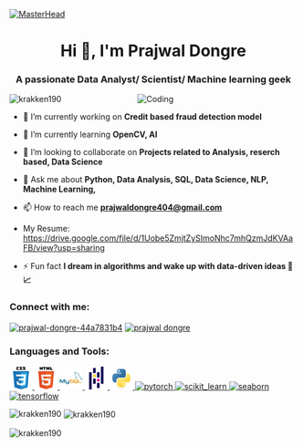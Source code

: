 [![MasterHead](https://media.licdn.com/dms/image/C4D12AQESj72-s5gEKg/article-cover_image-shrink_600_2000/0/1626753867110?e=2147483647&v=beta&t=Kf7YAuwZtyCGYLNch-Mgc5eOC-7h7uL_dnBAIgsAFRQ)](https://prajwal_dongre.io)
<h1 align="center">Hi 👋, I'm Prajwal Dongre</h1>
<h3 align="center">A passionate Data Analyst/ Scientist/ Machine learning geek</h3>
<img align="right" alt="Coding" width="280" src="https://cdn.dribbble.com/users/1162077/screenshots/3848914/programmer.gif">

<p align="left"> <img src="https://komarev.com/ghpvc/?username=krakken190&label=Profile%20views&color=0e75b6&style=flat" alt="krakken190" /> </p>

- 🔭 I’m currently working on **Credit based fraud detection model**

- 🌱 I’m currently learning **OpenCV, AI**

- 👯 I’m looking to collaborate on **Projects related to Analysis, reserch based, Data Science**

- 💬 Ask me about **Python, Data Analysis, SQL, Data Science, NLP, Machine Learning,**

- 📫 How to reach me **prajwaldongre404@gmail.com**

- My Resume: https://drive.google.com/file/d/1Uobe5ZmjtZySImoNhc7mhQzmJdKVAaFB/view?usp=sharing

- ⚡ Fun fact **I dream in algorithms and wake up with data-driven ideas 💭📈**

<h3 align="left">Connect with me:</h3>
<p align="left">
<a href="https://linkedin.com/in/prajwal-dongre-44a7831b4" target="blank"><img align="center" src="https://raw.githubusercontent.com/rahuldkjain/github-profile-readme-generator/master/src/images/icons/Social/linked-in-alt.svg" alt="prajwal-dongre-44a7831b4" height="30" width="40" /></a>
<a href="https://kaggle.com/prajwaldongre" target="blank"><img align="center" src="https://raw.githubusercontent.com/rahuldkjain/github-profile-readme-generator/master/src/images/icons/Social/kaggle.svg" alt="prajwal dongre" height="30" width="40" /></a>
</p>

<h3 align="left">Languages and Tools:</h3>
<p align="left"> <a href="https://www.w3schools.com/css/" target="_blank" rel="noreferrer"> <img src="https://raw.githubusercontent.com/devicons/devicon/master/icons/css3/css3-original-wordmark.svg" alt="css3" width="40" height="40"/> </a> <a href="https://www.w3.org/html/" target="_blank" rel="noreferrer"> <img src="https://raw.githubusercontent.com/devicons/devicon/master/icons/html5/html5-original-wordmark.svg" alt="html5" width="40" height="40"/> </a> <a href="https://www.mysql.com/" target="_blank" rel="noreferrer"> <img src="https://raw.githubusercontent.com/devicons/devicon/master/icons/mysql/mysql-original-wordmark.svg" alt="mysql" width="40" height="40"/> </a> <a href="https://pandas.pydata.org/" target="_blank" rel="noreferrer"> <img src="https://raw.githubusercontent.com/devicons/devicon/2ae2a900d2f041da66e950e4d48052658d850630/icons/pandas/pandas-original.svg" alt="pandas" width="40" height="40"/> </a> <a href="https://www.python.org" target="_blank" rel="noreferrer"> <img src="https://raw.githubusercontent.com/devicons/devicon/master/icons/python/python-original.svg" alt="python" width="40" height="40"/> </a> <a href="https://pytorch.org/" target="_blank" rel="noreferrer"> <img src="https://www.vectorlogo.zone/logos/pytorch/pytorch-icon.svg" alt="pytorch" width="40" height="40"/> </a> <a href="https://scikit-learn.org/" target="_blank" rel="noreferrer"> <img src="https://upload.wikimedia.org/wikipedia/commons/0/05/Scikit_learn_logo_small.svg" alt="scikit_learn" width="40" height="40"/> </a> <a href="https://seaborn.pydata.org/" target="_blank" rel="noreferrer"> <img src="https://seaborn.pydata.org/_images/logo-mark-lightbg.svg" alt="seaborn" width="40" height="40"/> </a> <a href="https://www.tensorflow.org" target="_blank" rel="noreferrer"> <img src="https://www.vectorlogo.zone/logos/tensorflow/tensorflow-icon.svg" alt="tensorflow" width="40" height="40"/> </a> </p>

<p><img align="left" src="https://github-readme-stats.vercel.app/api/top-langs?username=krakken190&show_icons=true&locale=en&layout=compact" alt="krakken190" /></p>

<p>&nbsp;<img align="center" src="https://github-readme-stats.vercel.app/api?username=krakken190&show_icons=true&locale=en" alt="krakken190" /></p>

<p><img align="center" src="https://github-readme-streak-stats.herokuapp.com/?user=krakken190&" alt="krakken190" /></p>
